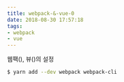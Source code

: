 ```yaml
---
title: webpack-&-vue-0
date: 2018-08-30 17:57:18
tags:
- webpack
- vue
---
```

웹팩(), 뷰()의 설정

```sh
$ yarn add --dev webpack webpack-cli
```
